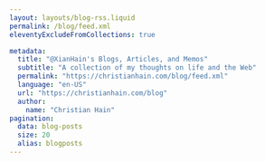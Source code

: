 ```yaml
---
layout: layouts/blog-rss.liquid
permalink: /blog/feed.xml
eleventyExcludeFromCollections: true

metadata:
  title: "@XianHain's Blogs, Articles, and Memos"
  subtitle: "A collection of my thoughts on life and the Web"
  permalink: "https://christianhain.com/blog/feed.xml"
  language: "en-US"
  url: "https://christianhain.com/blog"
  author:
    name: "Christian Hain"
pagination:
  data: blog-posts
  size: 20
  alias: blogposts
---
```

